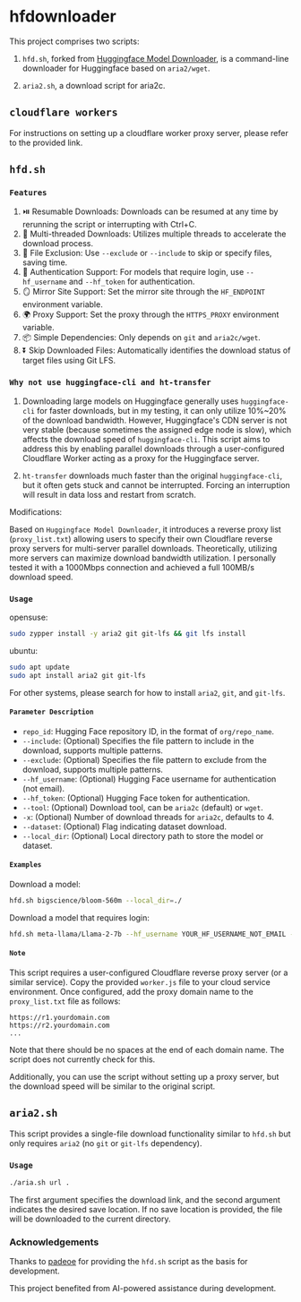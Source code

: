 # hfdownloader

This project comprises two scripts:

1. `hfd.sh`, forked from [Huggingface Model Downloader](https://gist.github.com/padeoe/697678ab8e528b85a2a7bddafea1fa4f), is a command-line downloader for Huggingface based on `aria2/wget`.

2. `aria2.sh`, a download script for aria2c.

## `cloudflare workers`

For instructions on setting up a cloudflare worker proxy server, please refer to the provided link.

## `hfd.sh`

### `Features`

1. ⏯️ Resumable Downloads: Downloads can be resumed at any time by rerunning the script or interrupting with Ctrl+C.
2. 🚀 Multi-threaded Downloads: Utilizes multiple threads to accelerate the download process.
3. 🚫 File Exclusion: Use `--exclude` or `--include` to skip or specify files, saving time.
4. 🔐 Authentication Support: For models that require login, use `--hf_username` and `--hf_token` for authentication.
5. 🪞 Mirror Site Support: Set the mirror site through the `HF_ENDPOINT` environment variable.
6. 🌍 Proxy Support: Set the proxy through the `HTTPS_PROXY` environment variable.
7. 📦 Simple Dependencies: Only depends on `git` and `aria2c/wget`.
8. ⏬ Skip Downloaded Files: Automatically identifies the download status of target files using Git LFS.

### `Why not use huggingface-cli and ht-transfer`

1. Downloading large models on Huggingface generally uses `huggingface-cli` for faster downloads, but in my testing, it can only utilize 10%~20% of the download bandwidth. However, Huggingface's CDN server is not very stable (because sometimes the assigned edge node is slow), which affects the download speed of `huggingface-cli`. This script aims to address this by enabling parallel downloads through a user-configured Cloudflare Worker acting as a proxy for the Huggingface server.

2. `ht-transfer` downloads much faster than the original `huggingface-cli`, but it often gets stuck and cannot be interrupted. Forcing an interruption will result in data loss and restart from scratch.

Modifications:

Based on `Huggingface Model Downloader`, it introduces a reverse proxy list (`proxy_list.txt`) allowing users to specify their own Cloudflare reverse proxy servers for multi-server parallel downloads. Theoretically, utilizing more servers can maximize download bandwidth utilization. I personally tested it with a 1000Mbps connection and achieved a full 100MB/s download speed.

### `Usage`

opensuse:
```bash
sudo zypper install -y aria2 git git-lfs && git lfs install
```

ubuntu:
```bash
sudo apt update
sudo apt install aria2 git git-lfs
```

For other systems, please search for how to install `aria2`, `git`, and `git-lfs`.

#### `Parameter Description`

- `repo_id`: Hugging Face repository ID, in the format of `org/repo_name`.
- `--include`: (Optional) Specifies the file pattern to include in the download, supports multiple patterns.
- `--exclude`: (Optional) Specifies the file pattern to exclude from the download, supports multiple patterns.
- `--hf_username`: (Optional) Hugging Face username for authentication (not email).
- `--hf_token`: (Optional) Hugging Face token for authentication.
- `--tool`: (Optional) Download tool, can be `aria2c` (default) or `wget`.
- `-x`: (Optional) Number of download threads for `aria2c`, defaults to 4.
- `--dataset`: (Optional) Flag indicating dataset download.
- `--local_dir`: (Optional) Local directory path to store the model or dataset.

#### `Examples`

Download a model:

```bash
hfd.sh bigscience/bloom-560m --local_dir=./
```

Download a model that requires login:

```bash
hfd.sh meta-llama/Llama-2-7b --hf_username YOUR_HF_USERNAME_NOT_EMAIL --hf_token YOUR_HF_TOKEN --local_dir=./
```

#### `Note`

This script requires a user-configured Cloudflare reverse proxy server (or a similar service). Copy the provided `worker.js` file to your cloud service environment. Once configured, add the proxy domain name to the `proxy_list.txt` file as follows:

```text
https://r1.yourdomain.com
https://r2.yourdomain.com
...
```

Note that there should be no spaces at the end of each domain name. The script does not currently check for this.

Additionally, you can use the script without setting up a proxy server, but the download speed will be similar to the original script.

## `aria2.sh`

This script provides a single-file download functionality similar to `hfd.sh` but only requires `aria2` (no `git` or `git-lfs` dependency).

### `Usage`

```bash
./aria.sh url .
```

The first argument specifies the download link, and the second argument indicates the desired save location. If no save location is provided, the file will be downloaded to the current directory.

### Acknowledgements

Thanks to [padeoe](https://gist.github.com/padeoe/697678ab8e528b85a2a7bddafea1fa4f) for providing the `hfd.sh` script as the basis for development.

This project benefited from AI-powered assistance during development.